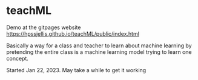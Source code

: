 # teachML

Demo at the gitpages website   https://hpssjellis.github.io/teachML/public/index.html


Basically a way for a class and teacher to learn about machine learning by pretending the entire class is a machine learning model trying to learn one concept.


Started Jan 22, 2023. May take a while to get it working
